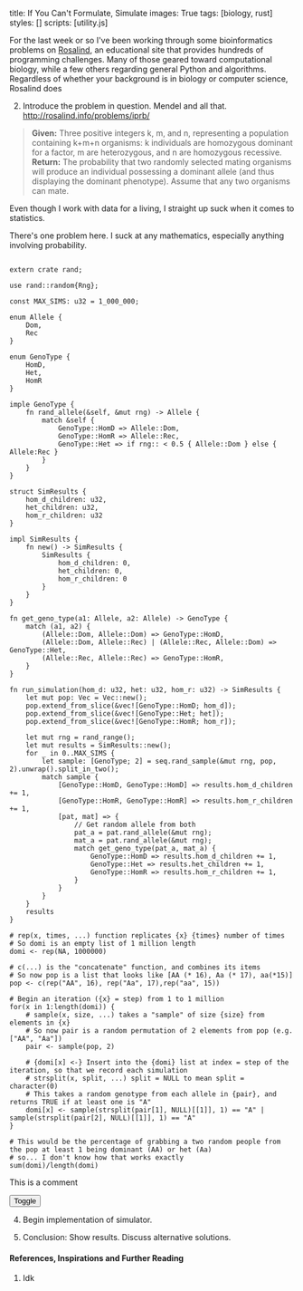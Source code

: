 title: If You Can't Formulate, Simulate
images: True
tags: [biology, rust]
styles: []
scripts: [utility.js]

For the last week or so I've been working through some bioinformatics problems on [Rosalind](http://rosalind.info/), an educational site that provides hundreds of programming challenges. Many of those geared toward computational biology, while a few others regarding general Python and algorithms. Regardless of whether your background is in biology or computer science, Rosalind does

2. Introduce the problem in question. Mendel and all that. http://rosalind.info/problems/iprb/

> **Given:** Three positive integers k, m, and n, representing a population containing k+m+n organisms: k individuals are homozygous dominant for a factor, m are heterozygous, and n are homozygous recessive.
 **Return:** The probability that two randomly selected mating organisms will produce an individual possessing a dominant allele (and thus displaying the dominant phenotype). Assume that any two organisms can mate.

Even though I work with data for a living, I straight up suck when it comes to statistics. 

There's one problem here. I suck at any mathematics, especially anything involving probability.

<pre class="get-away"><code class="language-rust">
extern crate rand;

use rand::random{Rng};

const MAX_SIMS: u32 = 1_000_000;

enum Allele {
	Dom,
	Rec
}

enum GenoType {
	HomD,
	Het,
	HomR
}

imple GenoType {
	fn rand_allele(&self, &mut rng) -> Allele {
		match &self {
			GenoType::HomD => Allele::Dom,
			GenoType::HomR => Allele::Rec,
			GenoType::Het => if rng:: < 0.5 { Allele::Dom } else { Allele:Rec }
		}
	}
}

struct SimResults {
	hom_d_children: u32,
	het_children: u32,
	hom_r_children: u32
}

impl SimResults {
	fn new() -> SimResults {
		SimResults {
			hom_d_children: 0,
			het_children: 0,
			hom_r_children: 0
		}
	}
}

fn get_geno_type(a1: Allele, a2: Allele) -> GenoType {
	match (a1, a2) {
		(Allele::Dom, Allele::Dom) => GenoType::HomD,
		(Allele::Dom, Allele::Rec) | (Allele::Rec, Allele::Dom) => GenoType::Het,
		(Allele::Rec, Allele::Rec) => GenoType::HomR,
	}
}

fn run_simulation(hom_d: u32, het: u32, hom_r: u32) -> SimResults {
	let mut pop: Vec<GenoType> = Vec::new();
	pop.extend_from_slice(&vec![GenoType::HomD; hom_d]);
    pop.extend_from_slice(&vec![GenoType::Het; het]);
    pop.extend_from_slice(&vec![GenoType::HomR; hom_r]);
    
    let mut rng = rand_range();
    let mut results = SimResults::new();
    for _ in 0..MAX_SIMS {
    	let sample: [GenoType; 2] = seq.rand_sample(&mut rng, pop, 2).unwrap().split_in_two();
    	match sample {
    		[GenoType::HomD, GenoType::HomD] => results.hom_d_children += 1,
    		[GenoType::HomR, GenoType::HomR] => results.hom_r_children += 1,
    		[pat, mat] => {
    			// Get random allele from both
    			pat_a = pat.rand_allele(&mut rng);
    			mat_a = pat.rand_allele(&mut rng);
    			match get_geno_type(pat_a, mat_a) {
    				GenoType::HomD => results.hom_d_children += 1,
    				GenoType::Het => results.het_children += 1,
    				GenoType::HomR => results.hom_r_children += 1,
    			}
    		}
    	}
    }
    results
}
</code></pre>

<pre class="get-away"><code class="language-rust"><span class="hide-comment"># rep(x, times, ...) function replicates {x} {times} number of times
# So domi is an empty list of 1 million length
</span>domi <- rep(NA, 1000000)

<span class="hide-comment"># c(...) is the "concatenate" function, and combines its items
# So now pop is a list that looks like [AA (* 16), Aa (* 17), aa(*15)]</span>
pop <- c(rep("AA", 16), rep("Aa", 17),rep("aa", 15))

# Begin an iteration ({x} = step) from 1 to 1 million
for(x in 1:length(domi)) {
    # sample(x, size, ...) takes a "sample" of size {size} from elements in {x}
    # So now pair is a random permutation of 2 elements from pop (e.g. ["AA", "Aa"])
    pair <- sample(pop, 2)

    # {domi[x] <-} Insert into the {domi} list at index = step of the iteration, so that we record each simulation
    # strsplit(x, split, ...) split = NULL to mean split = character(0)
    # This takes a random genotype from each allele in {pair}, and returns TRUE if at least one is "A"
    domi[x] <- sample(strsplit(pair[1], NULL)[[1]], 1) == "A" | sample(strsplit(pair[2], NULL)[[1]], 1) == "A"
}

# This would be the percentage of grabbing a two random people from the pop at least 1 being dominant (AA) or het (Aa)
# so... I don't know how that works exactly
sum(domi)/length(domi)
</code></pre>

<span class="hide-comment">This is a comment</span>

<button class="toggle">Toggle</button>

4. Begin implementation of simulator.

5. Conclusion: Show results. Discuss alternative solutions.

#### References, Inspirations and Further Reading
1. Idk